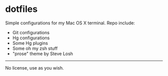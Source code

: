 dotfiles
========

Simple configurations for my Mac OS X terminal. Repo include:

* Git configurations
* Hg configurations
* Some Hg plugins
* Some oh my zsh stuff
* "prose" theme by Steve Losh

----

No license, use as you wish.
